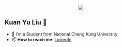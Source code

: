 <p align="center"><img src="https://i.imgur.com/A6bWGFl.gif"/></p>

## Kuan Yu Liu 🌻
- 🔭 I’m a Student from National Cheng Kung University
- 📫 **How to reach me**: [LinkedIn](https://www.linkedin.com/in/kuan-yu-liu-b24962301/)
